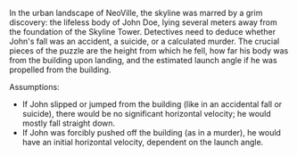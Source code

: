 In the urban landscape of NeoVille, the skyline was marred by a grim discovery: the lifeless body of John Doe, lying several meters away from the foundation of the Skyline Tower. Detectives need to deduce whether John's fall was an accident, a suicide, or a calculated murder. The crucial pieces of the puzzle are the height from which he fell, how far his body was from the building upon landing, and the estimated launch angle if he was propelled from the building.

Assumptions:
- If John slipped or jumped from the building (like in an accidental fall or suicide), there would be no significant horizontal velocity; he would mostly fall straight down.
- If John was forcibly pushed off the building (as in a murder), he would have an initial horizontal velocity, dependent on the launch angle.
